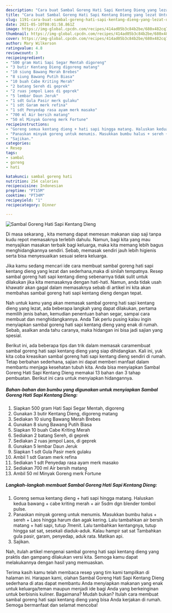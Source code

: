 ```yaml
---
description: "Cara buat Sambal Goreng Hati Sapi Kentang Dieng yang lezat Untuk Jualan"
title: "Cara buat Sambal Goreng Hati Sapi Kentang Dieng yang lezat Untuk Jualan"
slug: 1191-cara-buat-sambal-goreng-hati-sapi-kentang-dieng-yang-lezat-untuk-jualan
date: 2021-05-10T08:01:58.861Z
image: https://img-global.cpcdn.com/recipes/414ad05b3c84b2be/680x482cq70/sambal-goreng-hati-sapi-kentang-dieng-foto-resep-utama.jpg
thumbnail: https://img-global.cpcdn.com/recipes/414ad05b3c84b2be/680x482cq70/sambal-goreng-hati-sapi-kentang-dieng-foto-resep-utama.jpg
cover: https://img-global.cpcdn.com/recipes/414ad05b3c84b2be/680x482cq70/sambal-goreng-hati-sapi-kentang-dieng-foto-resep-utama.jpg
author: Mary Wilkerson
ratingvalue: 4.8
reviewcount: 3
recipeingredient:
- "500 gram Hati Sapi Segar Mentah digoreng"
- "3 butir Kentang Dieng digoreng matang"
- "10 siung Bawang Merah Brebes"
- "8 siung Bawang Putih Biasa"
- "10 buah Cabe Kriting Merah"
- "2 batang Sereh di geprek"
- "2 ruas jempol Laos di geprek"
- "5 lembar Daun Jeruk"
- "1 sdt Gula Pasir merk gulaku"
- "1 sdt Garam merk refina"
- "1 sdt Penyedap rasa ayam merk masako"
- "700 ml Air bersih matang"
- "50 ml Minyak Goreng merk Fortune"
recipeinstructions:
- "Goreng semua kentang dieng + hati sapi hingga matang. Haluskan kedua bawang + cabe kriting merah + air 5sdm dgn blender tombol pulse."
- "Panaskan minyak goreng untuk menumis. Masukkan bumbu halus + sereh + Laos hingga harum dan agak kering. Lalu tambahkan air bersih matang + hati sapi, tutup 7menit. Lalu tambahkan kentangnya, tutup hingga sat sat, sesekali diaduk-aduk. Kalau hampir sat sat Tambahkan gula pasir, garam, penyedap, aduk rata. Matikan api."
- "Sajikan."
categories:
- Resep
tags:
- sambal
- goreng
- hati

katakunci: sambal goreng hati 
nutrition: 254 calories
recipecuisine: Indonesian
preptime: "PT15M"
cooktime: "PT34M"
recipeyield: "1"
recipecategory: Dinner

---
```



![Sambal Goreng Hati Sapi Kentang Dieng](https://img-global.cpcdn.com/recipes/414ad05b3c84b2be/680x482cq70/sambal-goreng-hati-sapi-kentang-dieng-foto-resep-utama.jpg)

Di masa  sekarang , kita memang dapat memesan makanan siap saji tanpa kudu repot memasaknya terlebih dahulu. Namun, bagi kita yang mau menyajikan masakan terbaik bagi keluarga, maka kita memang lebih bagus menghidangkannya sendiri. Sebab, memasak sendiri jauh lebih higienis serta bisa menyesuaikan sesuai selera keluarga.

Jika kamu sedang mencari ide cara membuat sambal goreng hati sapi kentang dieng yang lezat dan sederhana,maka di sinilah tempatnya. Resep sambal goreng hati sapi kentang dieng  sebenarnya tidak sulit untuk dilakukan jika kita memasaknya dengan hati-hati. Namun, anda tidak usah khawatir akan gagal dalam memasaknya 
sebab di artikel ini kita akan membahas sambal goreng hati sapi kentang dieng dengan tepat.  



Nah untuk kamu yang akan memasak sambal goreng hati sapi kentang dieng yang lezat, ada beberapa langkah yang dapat dilakukan, pertama memilih jenis bahan, kemudian penentuan bahan segar, sampai cara membuat dan menghidangkannya. Anda Tak perlu pusing kalau ingin menyiapkan sambal goreng hati sapi kentang dieng yang enak di rumah. Sebab, asalkan anda  tahu caranya, maka hidangan ini bisa jadi sajian yang spesial.

Berikut ini, ada beberapa tips dan trik dalam memasak caramembuat sambal goreng hati sapi kentang dieng yang siap dihidangkan. Kali ini, yuk kita coba kreasikan sambal goreng hati sapi kentang dieng sendiri di rumah. Tetap berbahan sederhana, sajian ini dapat memberi manfaat dalam membantu menjaga kesehatan tubuh kita. Anda bisa menyiapkan Sambal Goreng Hati Sapi Kentang Dieng memakai 13 bahan dan 3 tahap pembuatan. Berikut ini cara untuk menyiapkan hidangannya.

<!--inarticleads1-->

##### Bahan-bahan dan bumbu yang digunakan untuk menyiapkan Sambal Goreng Hati Sapi Kentang Dieng:

1. Siapkan 500 gram Hati Sapi Segar Mentah, digoreng
1. Gunakan 3 butir Kentang Dieng, digoreng matang
1. Sediakan 10 siung Bawang Merah Brebes
1. Gunakan 8 siung Bawang Putih Biasa
1. Siapkan 10 buah Cabe Kriting Merah
1. Sediakan 2 batang Sereh, di geprek
1. Sediakan 2 ruas jempol Laos, di geprek
1. Gunakan 5 lembar Daun Jeruk
1. Siapkan 1 sdt Gula Pasir merk gulaku
1. Ambil 1 sdt Garam merk refina
1. Sediakan 1 sdt Penyedap rasa ayam merk masako
1. Sediakan 700 ml Air bersih matang
1. Ambil 50 ml Minyak Goreng merk Fortune




<!--inarticleads2-->

##### Langkah-langkah membuat Sambal Goreng Hati Sapi Kentang Dieng:

1. Goreng semua kentang dieng + hati sapi hingga matang. Haluskan kedua bawang + cabe kriting merah + air 5sdm dgn blender tombol pulse.
1. Panaskan minyak goreng untuk menumis. Masukkan bumbu halus + sereh + Laos hingga harum dan agak kering. Lalu tambahkan air bersih matang + hati sapi, tutup 7menit. Lalu tambahkan kentangnya, tutup hingga sat sat, sesekali diaduk-aduk. Kalau hampir sat sat Tambahkan gula pasir, garam, penyedap, aduk rata. Matikan api.
1. Sajikan.




Nah, itulah artikel mengenai  sambal goreng hati sapi kentang dieng  yang praktis dan gampang dilakukan versi kita. Semoga kamu dapat melakukannya dengan hasil yang memuaskan. 

Terima kasih kamu telah membaca resep yang tim kami tampilkan di halaman ini. Harapan kami, olahan  Sambal Goreng Hati Sapi Kentang Dieng sederhana di atas dapat membantu Anda menyiapkan makanan yang enak untuk keluarga/teman maupun menjadi ide bagi Anda yang berkeinginan untuk berbisnis kuliner. Bagaimana? Mudah bukan? Itulah cara membuat sambal goreng hati sapi kentang dieng yang bisa Anda kerjakan di rumah. Semoga bermanfaat dan selamat mencoba!

